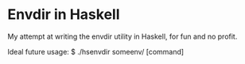 # Envdir in Haskell

My attempt at writing the envdir utility in Haskell, for fun and no profit.

Ideal future usage: $ ./hsenvdir someenv/ [command]
